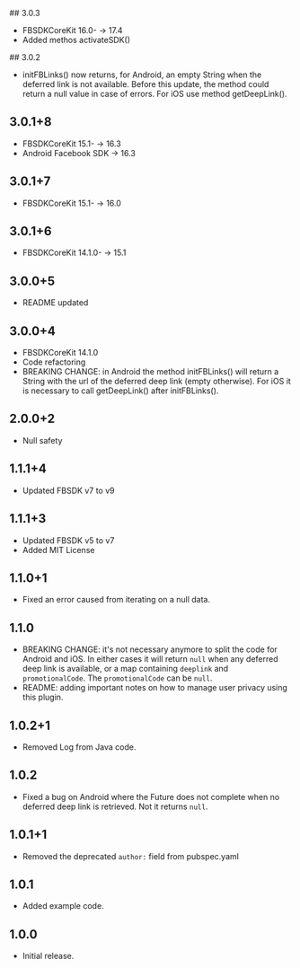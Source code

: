 ## 3.0.3
* FBSDKCoreKit 16.0- -> 17.4
* Added methos activateSDK()

## 3.0.2
* initFBLinks() now returns, for Android, an empty String when the deferred link is not available. 
Before this update, the method could return a null value in case of errors.
For iOS use method getDeepLink().

## 3.0.1+8
* FBSDKCoreKit 15.1- -> 16.3
* Android Facebook SDK -> 16.3

## 3.0.1+7
* FBSDKCoreKit 15.1- -> 16.0 

## 3.0.1+6
* FBSDKCoreKit 14.1.0- -> 15.1 

## 3.0.0+5
* README updated

## 3.0.0+4
* FBSDKCoreKit 14.1.0
* Code refactoring
* BREAKING CHANGE: in Android the method initFBLinks() will return a String with the url of the deferred deep link (empty otherwise). 
For iOS it is necessary to call getDeepLink() after initFBLinks().

## 2.0.0+2

* Null safety

## 1.1.1+4

* Updated FBSDK v7 to v9

## 1.1.1+3

* Updated FBSDK v5 to v7
* Added MIT License

## 1.1.0+1

* Fixed an error caused from iterating on a null data.

## 1.1.0

* BREAKING CHANGE: it's not necessary anymore to split the code for Android and iOS. In either cases it will return `null` when any deferred deep link is available, or a map containing `deeplink` and `promotionalCode`. The `promotionalCode` can be `null`.
* README: adding important notes on how to manage user privacy using this plugin.

## 1.0.2+1

* Removed Log from Java code.

## 1.0.2

* Fixed a bug on Android where the Future does not complete when no deferred deep link is retrieved. Not it returns `null`.

## 1.0.1+1

* Removed the deprecated `author:` field from pubspec.yaml

## 1.0.1

* Added example code.

## 1.0.0

* Initial release.
